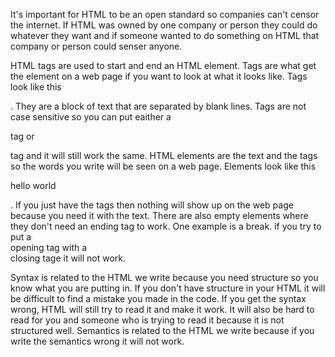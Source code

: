 It's important for HTML to be an open standard so companies can't censor the internet. If HTML was owned by one company or person they could do whatever they want and if someone wanted to do something on HTML that company or person could senser anyone. 

HTML tags are used to start and end an HTML element. Tags are what get the element on a web page if you want to look at what it looks like. Tags look like this <p></p>. They are a block of text that are separated by blank lines. Tags are not case sensitive so you can put eaither a <p> tag or <P> tag and it will still work the same. HTML elements are the text and the tags so the words you write will be seen on a web page. Elements look like this <p>hello world</p>. If you just have the tags then nothing will show up on the web page because you need it with the text. There are also empty elements where they don't need an ending tag to work. One example is a break. if you try to put a <br> opening tag with a </br> closing tage it will not work. 

Syntax is related to the HTML we write because you need structure so you know what you are putting in. If you don't have structure in your HTML it will be difficult to find a mistake you made in the code. If you get the syntax wrong, HTML will still try to read it and make it work. It will also be hard to read for you and someone who is trying to read it because it is not structured well. Semantics is related to the HTML we write because if you write the semantics wrong it will not work. 
